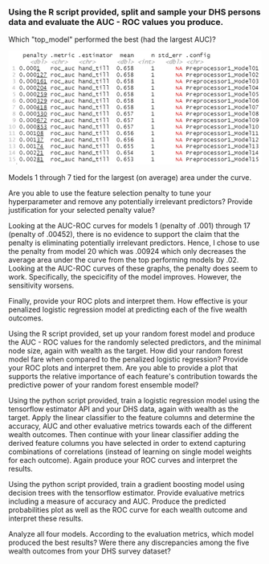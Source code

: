 ### Using the R script provided, split and sample your DHS persons data and evaluate the AUC - ROC values you produce. 

Which "top_model" performed the best (had the largest AUC)? 

![](top_models.PNG)

Models 1 through 7 tied for the largest (on average) area under the curve. 

Are you able to use the feature selection penalty to tune your hyperparameter and remove any potentially irrelevant predictors? Provide justification for your selected penalty value? 

Looking at the AUC-ROC curves for models 1 (penalty of .001) through 17 (penalty of .00452), there is no evidence to support the claim that the penalty is eliminating potentially irrelevant predictors. Hence, I chose to use the penalty from model 20 which was .00924 which only decreases the average area under the curve from the top performing models by .02. Looking at the AUC-ROC curves of these graphs, the penalty does seem to work. Specifically, the specicifity of the model improves. However, the sensitivity worsens. 

Finally, provide your ROC plots and interpret them. How effective is your penalized logistic regression model at predicting each of the five wealth outcomes.


Using the R script provided, set up your random forest model and produce the AUC - ROC values for the randomly selected predictors, and the minimal node size, again with wealth as the target. How did your random forest model fare when compared to the penalized logistic regression? Provide your ROC plots and interpret them. Are you able to provide a plot that supports the relative importance of each feature's contribution towards the predictive power of your random forest ensemble model?

Using the python script provided, train a logistic regression model using the tensorflow estimator API and your DHS data, again with wealth as the target. Apply the linear classifier to the feature columns and determine the accuracy, AUC and other evaluative metrics towards each of the different wealth outcomes. Then continue with your linear classifier adding the derived feature columns you have selected in order to extend capturing combinations of correlations (instead of learning on single model weights for each outcome). Again produce your ROC curves and interpret the results.

Using the python script provided, train a gradient boosting model using decision trees with the tensorflow estimator. Provide evaluative metrics including a measure of accuracy and AUC. Produce the predicted probabilities plot as well as the ROC curve for each wealth outcome and interpret these results.

Analyze all four models. According to the evaluation metrics, which model produced the best results? Were there any discrepancies among the five wealth outcomes from your DHS survey dataset?
